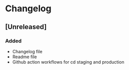 # Changelog

## [Unreleased]

### Added

- Changelog file
- Readme file
- Github action workflows for cd staging and production
